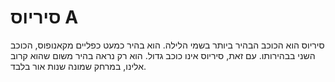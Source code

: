 # סיריוס A

סיריוס הוא הכוכב הבהיר ביותר בשמי הלילה. הוא בהיר כמעט כפליים מקאנופוס, הכוכב
השני בבהירותו. עם זאת, סיריוס אינו כוכב גדול. הוא רק נראה בהיר משום שהוא קרוב
אלינו, במרחק שמונה שנות אור בלבד.
